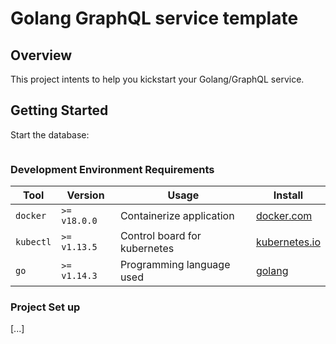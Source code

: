 # Golang GraphQL service template

## Overview

This project intents to help you kickstart your Golang/GraphQL service.

## Getting Started

Start the database:

```bash

```

### Development Environment Requirements

Tool       | Version      | Usage                        | Install
---------- | ------------ | ------------------------------ | ------------------------------------------------------------------------------
`docker`   | `>= v18.0.0` | Containerize application         | [docker.com](https://docs.docker.com/install/#supported-platforms)
`kubectl`  | `>= v1.13.5` | Control board for kubernetes    | [kubernetes.io](https://kubernetes.io/docs/tasks/tools/install-kubectl/)
`go` | `>= v1.14.3` | Programming language used | [golang](https://golang.org/)

### Project Set up

[...]

